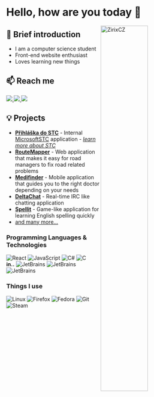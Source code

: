 <!--
steal, stole, stolen. https://github.com/krystofex/krystofex/edit/main/README.md
PS: Thanks!
-->

# Hello, how are you today :wave:

<a href="https://github.com/ZirixCZ"><img align="right" width="50%" src="https://github-readme-stats.vercel.app/api?username=ZirixCZ&show_icons=true&theme=dark&locale=en" alt="ZirixCZ" /></a>

## 🙋 Brief introduction
  - I am a computer science student
  - Front-end website enthusiast
  - Loves learning new things
## 📫 Reach me
  <a href="mailto:zirixcz@gmail.com">
  <img src="https://img.shields.io/badge/Gmail-D14836?style=for-the-badge&logo=gmail&logoColor=white"/>
  </a>
  <a href="https://www.linkedin.com/in/michal-vani%C5%A1-5290a6219/">
  <img src="https://img.shields.io/badge/LinkedIn-0077B5?style=for-the-badge&logo=linkedin&logoColor=white"/>
  </a>
  <a href="https://discord.com/users/378937948948791297">
  <img src="https://img.shields.io/badge/Discord-7289DA?style=for-the-badge&logo=discord&logoColor=white"/>
  </a>
  
## 💡 Projects 
- **[Přihláška do STC](https://prihlaska.studentstc.cz/)** - Internal [MicrosoftSTC](https://github.com/MicrosoftSTC) application - *[learn more about STC](https://www.microsoft.com/cs-cz/education/students/stc)*
- **[RouteMapper](https://github.com/ZirixCZ/RouteMapper)** - Web application that makes it easy for road managers to fix road related problems
- **[Medifinder](https://github.com/ZirixCZ/Medifinder)** - Mobile application that guides you to the right doctor depending on your needs
- **[DeltaChat](https://github.com/ZirixCZ/DeltaChat)** - Real-time IRC like chatting application
- **[Spellit](https://github.com/ZirixCZ/Spellit)** - Game-like application for learning English spelling quickly
- [and many more...](https://github.com/ZirixCZ?tab=repositories)
  
### Programming Languages & Technologies
![React](https://img.shields.io/badge/React-20232A?style=for-the-badge&logo=react&logoColor=61DAFB)
![JavaScript](https://img.shields.io/badge/JavaScript-323330?style=for-the-badge&logo=javascript&logoColor=F7DF1E)
![C#](https://img.shields.io/badge/C%23-239120?style=for-the-badge&logo=c-sharp&logoColor=white)
![C](https://img.shields.io/badge/C-00599C?style=for-the-badge&logo=c&logoColor=white)     
**in..** ![JetBrains](http://img.shields.io/badge/-PHPStorm-181717?style=for-the-badge&logo=phpstorm&logoColor=white)
![JetBrains](https://img.shields.io/badge/Rider-000000?style=for-the-badge&logo=Rider&logoColor=white)
![JetBrains](https://img.shields.io/badge/CLion-000000?style=for-the-badge&logo=clion&logoColor=white)

### Things I use
![Linux](https://img.shields.io/badge/Linux-ffd600?style=for-the-badge&logo=linux&logoColor=black)
![Firefox](https://img.shields.io/badge/Firefox-E25821?style=for-the-badge&logo=firefox&logoColor=white)
![Fedora](https://img.shields.io/badge/Fedora-5363bc?style=for-the-badge&logo=fedora&logoColor=white)
![Git](https://img.shields.io/badge/git-%23F05033.svg?style=for-the-badge&logo=git&logoColor=white)
![Steam](https://img.shields.io/badge/steam-0b1235.svg?style=for-the-badge&logo=steam&logoColor=white)
